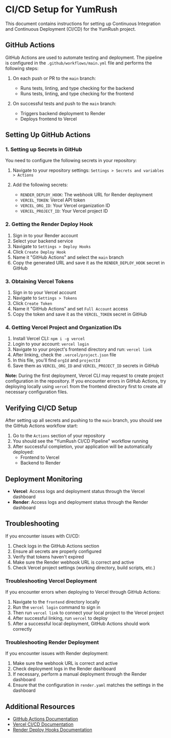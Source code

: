 # CI/CD Setup for YumRush

This document contains instructions for setting up Continuous Integration and Continuous Deployment (CI/CD) for the YumRush project.

## GitHub Actions

GitHub Actions are used to automate testing and deployment. The pipeline is configured in the `.github/workflows/main.yml` file and performs the following steps:

1. On each push or PR to the `main` branch:
   - Runs tests, linting, and type checking for the backend
   - Runs tests, linting, and type checking for the frontend

2. On successful tests and push to the `main` branch:
   - Triggers backend deployment to Render
   - Deploys frontend to Vercel

## Setting Up GitHub Actions

### 1. Setting up Secrets in GitHub

You need to configure the following secrets in your repository:

1. Navigate to your repository settings: `Settings > Secrets and variables > Actions`
2. Add the following secrets:

   - `RENDER_DEPLOY_HOOK`: The webhook URL for Render deployment
   - `VERCEL_TOKEN`: Vercel API token
   - `VERCEL_ORG_ID`: Your Vercel organization ID
   - `VERCEL_PROJECT_ID`: Your Vercel project ID

### 2. Getting the Render Deploy Hook

1. Sign in to your Render account
2. Select your backend service
3. Navigate to `Settings > Deploy Hooks`
4. Click `Create Deploy Hook`
5. Name it "GitHub Actions" and select the `main` branch
6. Copy the generated URL and save it as the `RENDER_DEPLOY_HOOK` secret in GitHub

### 3. Obtaining Vercel Tokens

1. Sign in to your Vercel account
2. Navigate to `Settings > Tokens`
3. Click `Create Token`
4. Name it "GitHub Actions" and set `Full Account` access
5. Copy the token and save it as the `VERCEL_TOKEN` secret in GitHub

### 4. Getting Vercel Project and Organization IDs

1. Install Vercel CLI: `npm i -g vercel`
2. Login to your account: `vercel login`
3. Navigate to your project's frontend directory and run: `vercel link`
4. After linking, check the `.vercel/project.json` file
5. In this file, you'll find `orgId` and `projectId`
6. Save them as `VERCEL_ORG_ID` and `VERCEL_PROJECT_ID` secrets in GitHub

**Note:** During the first deployment, Vercel CLI may request to create project configuration in the repository. If you encounter errors in GitHub Actions, try deploying locally using `vercel` from the frontend directory first to create all necessary configuration files.

## Verifying CI/CD Setup

After setting up all secrets and pushing to the `main` branch, you should see the GitHub Actions workflow start:

1. Go to the `Actions` section of your repository
2. You should see the "YumRush CI/CD Pipeline" workflow running
3. After successful completion, your application will be automatically deployed:
   - Frontend to Vercel
   - Backend to Render

## Deployment Monitoring

- **Vercel**: Access logs and deployment status through the Vercel dashboard
- **Render**: Access logs and deployment status through the Render dashboard

## Troubleshooting

If you encounter issues with CI/CD:

1. Check logs in the GitHub Actions section
2. Ensure all secrets are properly configured
3. Verify that tokens haven't expired
4. Make sure the Render webhook URL is correct and active
5. Check Vercel project settings (working directory, build scripts, etc.)

### Troubleshooting Vercel Deployment

If you encounter errors when deploying to Vercel through GitHub Actions:

1. Navigate to the `frontend` directory locally
2. Run the `vercel login` command to sign in
3. Then run `vercel link` to connect your local project to the Vercel project
4. After successful linking, run `vercel` to deploy
5. After a successful local deployment, GitHub Actions should work correctly

### Troubleshooting Render Deployment

If you encounter issues with Render deployment:

1. Make sure the webhook URL is correct and active
2. Check deployment logs in the Render dashboard
3. If necessary, perform a manual deployment through the Render dashboard
4. Ensure that the configuration in `render.yaml` matches the settings in the dashboard

## Additional Resources

- [GitHub Actions Documentation](https://docs.github.com/en/actions)
- [Vercel CI/CD Documentation](https://vercel.com/docs/concepts/git/vercel-for-github)
- [Render Deploy Hooks Documentation](https://render.com/docs/deploy-hooks)